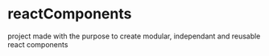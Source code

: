 # reactComponents

project made with the purpose to create modular, independant and reusable react components
